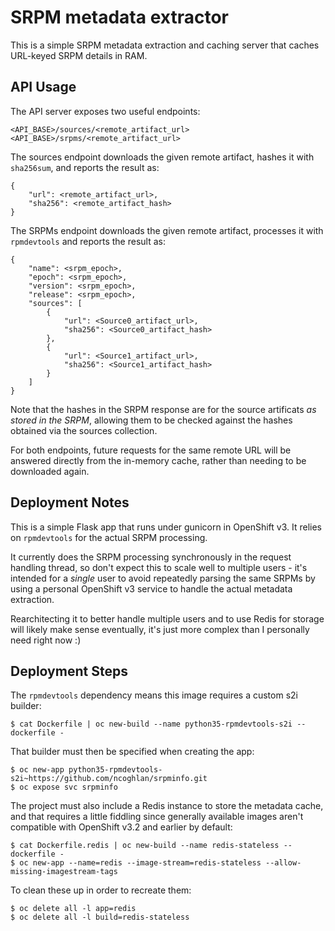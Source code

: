 # SRPM metadata extractor

This is a simple SRPM metadata extraction and caching server that caches
URL-keyed SRPM details in RAM.

## API Usage

The API server exposes two useful endpoints:

    <API_BASE>/sources/<remote_artifact_url>
    <API_BASE>/srpms/<remote_artifact_url>

The sources endpoint downloads the given remote artifact, hashes it
with `sha256sum`, and reports the result as:

    {
        "url": <remote_artifact_url>,
        "sha256": <remote_artifact_hash>
    }

The SRPMs endpoint downloads the given remote artifact, processes it with
`rpmdevtools` and reports the result as:

    {
        "name": <srpm_epoch>,
        "epoch": <srpm_epoch>,
        "version": <srpm_epoch>,
        "release": <srpm_epoch>,
        "sources": [
            {
                "url": <Source0_artifact_url>,
                "sha256": <Source0_artifact_hash>
            },
            {
                "url": <Source1_artifact_url>,
                "sha256": <Source1_artifact_hash>
            }
        ]
    }

Note that the hashes in the SRPM response are for the source artificats
*as stored in the SRPM*, allowing them to be checked against the hashes
obtained via the sources collection.

For both endpoints, future requests for the same remote URL will be answered
directly from the in-memory cache, rather than needing to be downloaded again.

## Deployment Notes

This is a simple Flask app that runs under gunicorn in OpenShift v3. It relies
on `rpmdevtools` for the actual SRPM processing.

It currently does the SRPM processing synchronously in the request handling
thread, so don't expect this to scale well to multiple users - it's intended
for a *single* user to avoid repeatedly parsing the same SRPMs by using
a personal OpenShift v3 service to handle the actual metadata extraction.

Rearchitecting it to better handle multiple users and to use Redis for storage
will likely make sense eventually, it's just more complex than I personally
need right now :)

## Deployment Steps

The `rpmdevtools` dependency means this image requires a custom s2i builder:

```
$ cat Dockerfile | oc new-build --name python35-rpmdevtools-s2i --dockerfile -
```

That builder must then be specified when creating the app:

```
$ oc new-app python35-rpmdevtools-s2i~https://github.com/ncoghlan/srpminfo.git
$ oc expose svc srpminfo
```

The project must also include a Redis instance to store the metadata cache,
and that requires a little fiddling since generally available images aren't
compatible with OpenShift v3.2 and earlier by default:

```
$ cat Dockerfile.redis | oc new-build --name redis-stateless --dockerfile -
$ oc new-app --name=redis --image-stream=redis-stateless --allow-missing-imagestream-tags
```

To clean these up in order to recreate them:

```
$ oc delete all -l app=redis
$ oc delete all -l build=redis-stateless
```
